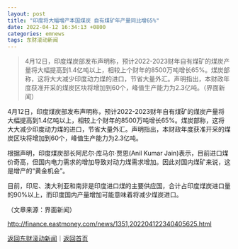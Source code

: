 ```yaml
---
layout: post
title: "印度将大幅增产本国煤炭 自有煤矿年产量同比增65%"
date: 2022-04-12 16:34:13 +0800
categories: emnews
tags: 东财滚动新闻
---
```

> 4月12日，印度煤炭部发布声明称，预计2022-2023财年自有煤矿的煤炭产量将大幅提高到1.4亿吨以上，相较上个财年的8500万吨增长65%。煤炭部称，这将大大减少印度动力煤的进口，节省大量外汇。声明指出，本财政年度获准开采的煤炭区块将增加到60个，峰值生产能力为2.3亿吨。（界面新闻）

<p>4月12日，印度煤炭部发布声明称，预计2022-2023财年自有煤矿的煤炭产量将大幅提高到1.4亿吨以上，相较上个财年的8500万吨增长65%。煤炭部称，这将大大减少印度动力煤的进口，节省大量外汇。声明指出，本财政年度获准开采的煤炭区块将增加到60个，峰值生产能力为2.3亿吨。</p><p>根据声明，印度煤炭部长阿尼尔·库马尔·贾恩(Anil Kumar Jain)表示，目前进口煤价奇高，但国内电力需求的增加导致对动力煤需求增加。因此对国内煤矿来说，这是增产的“黄金机会”。</p><p>目前，印尼、澳大利亚和南非是印度进口煤的主要供应国，合计占印度煤炭进口量的90%以上，而印度国内产量增加可能意味着将减少煤炭进口。</p><p></p><p class="em_media">（文章来源：界面新闻）</p>

<http://finance.eastmoney.com/news/1351,202204122340405625.html>

[返回东财滚动新闻](//finews.withounder.com/emnews/)｜[返回首页](//finews.withounder.com/)